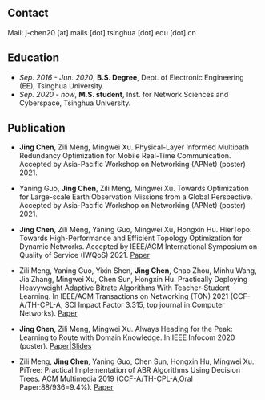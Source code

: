 ## Contact
Mail: j-chen20 [at] mails [dot] tsinghua [dot] edu [dot] cn

## Education
- *Sep. 2016 - Jun. 2020*, **B.S. Degree**, Dept. of Electronic Engineering (EE), Tsinghua University.
- *Sep. 2020 - now*, **M.S. student**, Inst. for Network Sciences and Cyberspace, Tsinghua University.

## Publication
- **Jing Chen**, Zili Meng, Mingwei Xu. Physical-Layer Informed Multipath Redundancy Optimization for Mobile Real-Time Communication. Accepted by Asia-Pacific Workshop on Networking (APNet) (poster) 2021.

- Yaning Guo, **Jing Chen**, Zili Meng, Mingwei Xu. Towards Optimization for Large-scale Earth Observation Missions from a Global Perspective. Accepted by Asia-Pacific Workshop on Networking (APNet) (poster) 2021.

- **Jing Chen**, Zili Meng, Yaning Guo, Mingwei Xu, Hongxin Hu. HierTopo: Towards High-Performance and Efficient Topology Optimization for Dynamic Networks. Accepted by IEEE/ACM International Symposium on Quality of Service (IWQoS) 2021. [Paper](./files/hiertopo_iwqos2021.pdf)

- Zili Meng, Yaning Guo, Yixin Shen, **Jing Chen**, Chao Zhou, Minhu Wang, Jia Zhang, Mingwei Xu, Chen Sun, Hongxin Hu. Practically Deploying Heavyweight Adaptive Bitrate Algorithms With Teacher-Student Learning. In IEEE/ACM Transactions on Networking (TON) 2021 (CCF-A/TH-CPL-A, SCI Impact Factor 3.315, top journal in Computer Networks). [Paper](./files/pitree-ton21.pdf)

- **Jing Chen**, Zili Meng, Mingwei Xu. Always Heading for the Peak: Learning to Route with Domain Knowledge. In IEEE Infocom 2020 (poster). [Paper](./files/altitude-infocom20poster-final.pdf)\|[Slides](./files/altitude-infocom20poster-slides.pptx)

- Zili Meng, **Jing Chen**, Yaning Guo, Chen Sun, Hongxin Hu, Mingwei Xu. PiTree: Practical Implementation of ABR Algorithms Using Decision Trees. ACM Multimedia 2019 (CCF-A/TH-CPL-A,Oral Paper:88/936=9.4%). [Paper](./files/pitree-mm19-final.pdf)


